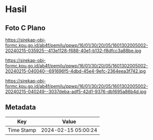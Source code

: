 # Hasil

## Foto C Plano

https://sirekap-obj-formc.kpu.go.id/ab4f/pemilu/ppwp/16/01/30/20/05/1601302005002-20240215-035925--413e1128-f688-40e1-b132-f8dfcc3a88be.jpg

https://sirekap-obj-formc.kpu.go.id/ab4f/pemilu/ppwp/16/01/30/20/05/1601302005002-20240215-040040--691696f5-4dbd-45e4-9efc-2364eea3f742.jpg

https://sirekap-obj-formc.kpu.go.id/ab4f/pemilu/ppwp/16/01/30/20/05/1601302005002-20240215-040249--3037deba-adf5-42d1-9376-db1695a86b4d.jpg


## Metadata

| Key        | Value               |
| ---------- | ------------------- |
| Time Stamp | 2024-02-15 05:00:24 |



